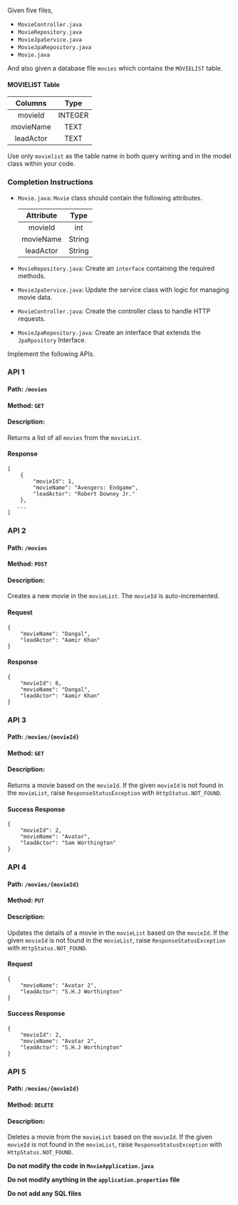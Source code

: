 Given five files,

- `MovieController.java`
- `MovieRepository.java`
- `MovieJpaService.java`
- `MovieJpaRepository.java`
- `Movie.java`

And also given a database file `movies` which contains the `MOVIELIST` table.

#### MOVIELIST Table

   |  Columns  |  Type   |
   | :-------: | :-----: |
   |  movieId  | INTEGER |
   | movieName |  TEXT   |
   | leadActor |  TEXT   |



<MultiLineNote>

Use only `movielist` as the table name in both query writing and in the model class within your code.

</MultiLineNote>

### Completion Instructions

- `Movie.java`: `Movie` class should contain the following attributes.

    | Attribute |  Type  |
    | :-------: | :----: |
    |  movieId  |  int   |
    | movieName | String |
    | leadActor | String |


- `MovieRepository.java`: Create an `interface` containing the required methods.
- `MovieJpaService.java`: Update the service class with logic for managing movie data.
- `MovieController.java`: Create the controller class to  handle HTTP requests. 
- `MovieJpaRepository.java`: Create an interface that extends the `JpaRpository` Interface.

Implement the following APIs.

### API 1

#### Path: `/movies`

#### Method: `GET`

#### Description:

Returns a list of all `movies` from the `movieList`.

#### Response

```
[
    {
        "movieId": 1,
        "movieName": "Avengers: Endgame",
        "leadActor": "Robert Downey Jr."
    },
   ...
]
```

### API 2

#### Path: `/movies`

#### Method: `POST`

#### Description:

Creates a new movie in the `movieList`. The `movieId` is auto-incremented.

#### Request

```
{
    "movieName": "Dangal",
    "leadActor": "Aamir Khan"
}
```

#### Response

```
{
    "movieId": 6,
    "movieName": "Dangal",
    "leadActor": "Aamir Khan"
}
```

### API 3

#### Path: `/movies/{movieId}`

#### Method: `GET`

#### Description:

Returns a movie based on the `movieId`. If the given `movieId` is not found in the `movieList`, raise `ResponseStatusException` with `HttpStatus.NOT_FOUND`.


#### Success Response

```
{
    "movieId": 2,
    "movieName": "Avatar",
    "leadActor": "Sam Worthington"
}
```

### API 4

#### Path: `/movies/{movieId}`

#### Method: `PUT`

#### Description:

Updates the details of a movie in the `movieList` based on the `movieId`. If the given `movieId` is not found in the `movieList`, raise `ResponseStatusException` with `HttpStatus.NOT_FOUND`.

#### Request

```
{
    "movieName": "Avatar 2",
    "leadActor": "S.H.J Worthington"
}
```

#### Success Response

```
{
    "movieId": 2,
    "movieName": "Avatar 2",
    "leadActor": "S.H.J Worthington"
}
```

### API 5

#### Path: `/movies/{movieId}`

#### Method: `DELETE`

#### Description:

Deletes a movie from the `movieList`  based on the `movieId`. If the given `movieId` is not found in the `movieList`, raise `ResponseStatusException` with `HttpStatus.NOT_FOUND`.


**Do not modify the code in `MovieApplication.java`**

**Do not  modify anything in the `application.properties` file**

**Do not add any SQL files**